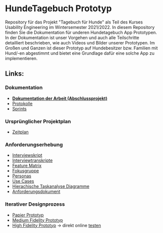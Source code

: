 # HundeTagebuch Prototyp

Repository für das Projekt "Tagebuch für Hunde" als Teil des Kurses Usability Engineering im Wintersemester 2021/2022.
In diesem Repository finden Sie die Dokumentation für underen Hundetagebuch App Prototypen. In der Dokumentation ist unser Vorgehen und auch alle Teilschritte detailliert beschrieben, wie auch Videos und Bilder unserer Prototypen. Im Großen und Ganzen ist dieser Prototyp auf Hundebesitzer bzw. Familien mit Hund/-en abgestimmt und bietet eine Grundlage dafür eine solche App zu implementieren.

## Links:
### Dokumentation
- **[Dokumentation der Arbeit (Abschlussprojekt)](https://github.com/MatthiasDobiosz/HundeTagebuch/blob/main/UE%20Projektdokumentation_final.pdf)**
- [Protokolle](./Protokolle.md)
- [Sprints](https://github.com/MatthiasDobiosz/HundeTagebuch/projects)
### Ursprünglicher Projektplan
- [Zeitplan](https://github.com/MatthiasDobiosz/HundeTagebuch/blob/main/ZeitplanProjekt.xlsx)
### Anforderungserhebung
- [Interviewskript](https://github.com/MatthiasDobiosz/HundeTagebuch/blob/main/Anforderungserhebung/Interviews/Skript%20Interview.pdf)
- [Interviewtranskripte](https://github.com/MatthiasDobiosz/HundeTagebuch/blob/main/Anforderungserhebung/Interviews/Interviewtranskripte.pdf)
- [Feature Matrix](https://github.com/MatthiasDobiosz/HundeTagebuch/blob/main/Anforderungserhebung/Wettbewerbsanalyse/FeatureMatrix.xlsx)
- [Fokusgruppe](https://github.com/MatthiasDobiosz/HundeTagebuch/tree/main/Anforderungserhebung/Fokusgruppe)
- [Personas](https://github.com/MatthiasDobiosz/HundeTagebuch/blob/main/Anforderungsspezifizierung/Personas.pdf)
- [Use Cases](https://github.com/MatthiasDobiosz/HundeTagebuch/blob/main/Anforderungsspezifizierung/Use%20Cases.pdf)
- [Hierachische Taskanalyse Diagramme](https://github.com/MatthiasDobiosz/HundeTagebuch/blob/main/Anforderungsspezifizierung/Hierachische%20Taskanalyse.pdf)
- [Anforderungsdokument](https://github.com/MatthiasDobiosz/HundeTagebuch/blob/main/Anforderungsspezifizierung/Anforderungsdokument.xlsx)
### Iterativer Designprozess
- [Papier Prototyp](https://github.com/MatthiasDobiosz/HundeTagebuch/tree/main/Paper%20Prototype)
- [Medium Fidelity Prototyp](https://github.com/MatthiasDobiosz/HundeTagebuch/tree/main/Medium%20Fidelity)
- [High Fidelity Prototyp](https://github.com/MatthiasDobiosz/HundeTagebuch/tree/main/High-Fidelity) -> direkt online [testen](https://6eq4fu.axshare.com/#id=mgmvlt&p=profilauswahl) 
